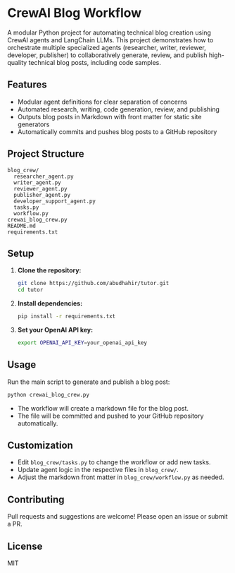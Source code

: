 # CrewAI Blog Workflow

A modular Python project for automating technical blog creation using CrewAI agents and LangChain LLMs. This project demonstrates how to orchestrate multiple specialized agents (researcher, writer, reviewer, developer, publisher) to collaboratively generate, review, and publish high-quality technical blog posts, including code samples.

## Features
- Modular agent definitions for clear separation of concerns
- Automated research, writing, code generation, review, and publishing
- Outputs blog posts in Markdown with front matter for static site generators
- Automatically commits and pushes blog posts to a GitHub repository

## Project Structure
```
blog_crew/
  researcher_agent.py
  writer_agent.py
  reviewer_agent.py
  publisher_agent.py
  developer_support_agent.py
  tasks.py
  workflow.py
crewai_blog_crew.py
README.md
requirements.txt
```

## Setup
1. **Clone the repository:**
   ```bash
   git clone https://github.com/abudhahir/tutor.git
   cd tutor
   ```
2. **Install dependencies:**
   ```bash
   pip install -r requirements.txt
   ```
3. **Set your OpenAI API key:**
   ```bash
   export OPENAI_API_KEY=your_openai_api_key
   ```

## Usage
Run the main script to generate and publish a blog post:
```bash
python crewai_blog_crew.py
```
- The workflow will create a markdown file for the blog post.
- The file will be committed and pushed to your GitHub repository automatically.

## Customization
- Edit `blog_crew/tasks.py` to change the workflow or add new tasks.
- Update agent logic in the respective files in `blog_crew/`.
- Adjust the markdown front matter in `blog_crew/workflow.py` as needed.

## Contributing
Pull requests and suggestions are welcome! Please open an issue or submit a PR.

## License
MIT 
